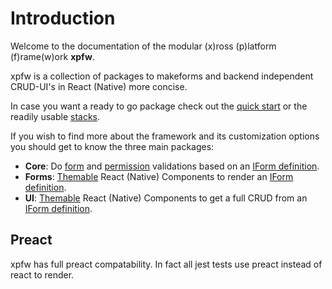 # Introduction

Welcome to the documentation of the modular (x)ross (p)latform (f)rame(w)ork **xpfw**.

xpfw is a collection of packages to makeforms and backend independent CRUD-UI's in React (Native) more concise.

In case you want a ready to go package check out the [quick start](quickstart.md) or the readily usable [stacks](stacks/overview.md).

If you wish to find more about the framework and its customization options you should get to know the three main packages:
- **Core**: Do [form](core/validate.md) and [permission](core/permissions.md) validations based on an [IForm definition](core/definition.md).
- **Forms**:  [Themable](forms/themes.md) React (Native) Components to render an [IForm definition](core/definition.md).
- **UI**: [Themable](forms/themes.md) React (Native) Components to get a full CRUD from an [IForm definition](core/definition.md).


## Preact
xpfw has full preact compatability. In fact all jest tests use preact instead of react to render.